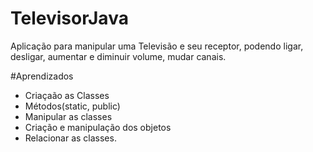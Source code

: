 # TelevisorJava
Aplicação para manipular uma Televisão e seu receptor, podendo ligar, desligar, aumentar e diminuir volume, mudar canais.

#Aprendizados
- Criaçaão as Classes
- Métodos(static, public)
- Manipular as classes
- Criação e manipulação dos objetos
- Relacionar as classes.
